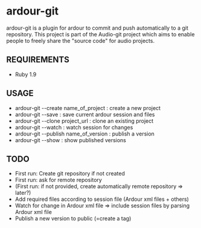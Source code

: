 ardour-git
==============

ardour-git is a plugin for ardour to commit and push automatically to a git repository.
This project is part of the Audio-git project which aims to enable people to freely share the "source code" for audio projects.

REQUIREMENTS
------------

* Ruby 1.9

USAGE
-----

* ardour-git --create name_of_project : create a new project
* ardour-git --save : save current ardour session and files
* ardour-git --clone project_url  : clone an existing project
* ardour-git --watch : watch session for changes
* ardour-git --publish name_of_version : publish a version
* ardour-git --show : show published versions

TODO
----

* First run: Create git repository if not created
* First run: ask for remote repository
* (First run: if not provided, create automatically remote repository => later?)
* Add required files according to session file (Ardour xml files + others)
* Watch for change in Ardour xml file => include session files by parsing Ardour xml file
* Publish a new version to public (=create a tag)
